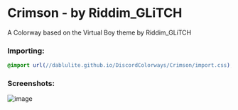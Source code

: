 # Crimson - by Riddim_GLiTCH
A Colorway based on the Virtual Boy theme by Riddim_GLiTCH

### Importing:
```css
@import url(//dablulite.github.io/DiscordColorways/Crimson/import.css);
```

### Screenshots:
![image](https://github.com/DaBluLite/DiscordColorways/assets/73998678/ec3d194b-8397-4af3-9d49-00770fe1dbc9)
